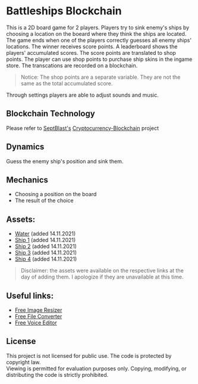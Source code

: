# Battleships Blockchain

This is a 2D board game for 2 players. Players try to sink enemy's ships by choosing a location on the boeard where they think the ships are located. The game ends when one of the players correctly guesses all enemy ships' locations. The winner receives score points. A leaderboard shows the players' accumulated scores. The score points are translated to shop points. The player can use shop points to purchase ship skins in the ingame store. The transcations are recorded on a blockchain.

> Notice: The shop points are a separate variable. They are not the same as the total accumulated score.

Through settings players are able to adjust sounds and music.

## Blockchain Technology
Please refer to [SeptBlast's](https://github.com/SeptBlast) [Cryptocurrency-Blockchain](https://github.com/SeptBlast/Cryptocurrency-Blockchain) project

## Dynamics

Guess the enemy ship's position and sink them.

## Mechanics
- Choosing a position on the board
- The result of the choice

## Assets:
- [Water](https://icons8.com/photos/photo/water-surface--5a1e1fe58b6588000131a0cf) (added 14.11.2021)
- [Ship 1](https://www.flaticon.com/premium-icon/ship_2701775?related_id=2701770&origin=search) (added 14.11.2021)
- [Ship 2](https://www.flaticon.com/premium-icon/cargo-ship_870107?related_id=870056&origin=search) (added 14.11.2021)
- [Ship 3](https://www.flaticon.com/free-icon/ship_2639378?related_id=2639441&origin=search) (added 14.11.2021)
- [Ship 4](https://www.flaticon.com/premium-icon/cargo-ship_1981809?related_id=1981758&origin=search) (added 14.11.2021)

> Disclaimer: the assets were available on the respective links at the day of adding them. I apologize if they are unavailable at this time.

## Useful links:
- [Free Image Resizer](https://resizeimage.net/)
- [Free File Converter](https://www.freeconvert.com/)
- [Free Voice Editor](https://twistedwave.com/online)

## License

This project is not licensed for public use. The code is protected by copyright law.  
Viewing is permitted for evaluation purposes only. Copying, modifying, or distributing the code is strictly prohibited.

